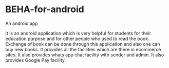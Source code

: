 # BEHA-for-android
An android app

It is an android application which is very helpful for students for their education purpose and for other people who used to read the book. Exchange of book can be done through this application and also one can buy new books. It provides all the facilities which are there in ecommerce sites. It also provides whats app chat facility with sender and admin. It also provides Google Pay facility.


